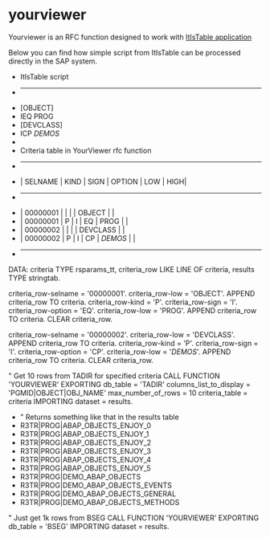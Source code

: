 # yourviewer
Yourviewer is an RFC function designed to work with <a href="https://www.poloniumsoftware.com/itistable">ItIsTable application</a>

Below you can find how simple script from ItIsTable can be processed directly in the SAP system.

*  ItIsTable script
*  ----------------
*  [OBJECT]
*  IEQ PROG
*  [DEVCLASS]
*  ICP *DEMOS*
*
*  Criteria table in YourViewer rfc function
*  ---------------------------------------------------
*  | SELNAME  | KIND | SIGN | OPTION | LOW     | HIGH|
*  ---------------------------------------------------
*  | 00000001 |    |    |    | OBJECT   |     |
*  | 00000001 | P  | I  | EQ | PROG     |     |
*  | 00000002 |    |    |    | DEVCLASS |     |
*  | 00000002 | P  | I  | CP | *DEMOS*  |     |
*  ---------------------------------------------------

DATA: criteria     TYPE rsparams_tt,
      criteria_row LIKE LINE OF criteria,
      results      TYPE stringtab.

criteria_row-selname = '00000001'.
criteria_row-low = 'OBJECT'.
APPEND criteria_row TO criteria.
criteria_row-kind = 'P'.
criteria_row-sign = 'I'.
criteria_row-option = 'EQ'.
criteria_row-low = 'PROG'.
APPEND criteria_row TO criteria.
CLEAR criteria_row.

criteria_row-selname = '00000002'.
criteria_row-low = 'DEVCLASS'.
APPEND criteria_row TO criteria.
criteria_row-kind = 'P'.
criteria_row-sign = 'I'.
criteria_row-option = 'CP'.
criteria_row-low = '*DEMOS*'.
APPEND criteria_row TO criteria.
CLEAR criteria_row.

" Get 10 rows from TADIR for specified criteria
CALL FUNCTION 'YOURVIEWER'
  EXPORTING
    db_table                = 'TADIR'
    columns_list_to_display = 'PGMID|OBJECT|OBJ_NAME'
    max_number_of_rows      = 10
    criteria_table          = criteria
  IMPORTING
    dataset                 = results.

*  " Returns something like that in the results table
*  R3TR|PROG|ABAP_OBJECTS_ENJOY_0
*  R3TR|PROG|ABAP_OBJECTS_ENJOY_1
*  R3TR|PROG|ABAP_OBJECTS_ENJOY_2
*  R3TR|PROG|ABAP_OBJECTS_ENJOY_3
*  R3TR|PROG|ABAP_OBJECTS_ENJOY_4
*  R3TR|PROG|ABAP_OBJECTS_ENJOY_5
*  R3TR|PROG|DEMO_ABAP_OBJECTS
*  R3TR|PROG|DEMO_ABAP_OBJECTS_EVENTS
*  R3TR|PROG|DEMO_ABAP_OBJECTS_GENERAL
*  R3TR|PROG|DEMO_ABAP_OBJECTS_METHODS

" Just get 1k rows from BSEG
CALL FUNCTION 'YOURVIEWER'
  EXPORTING
    db_table = 'BSEG'
  IMPORTING
    dataset  = results.
